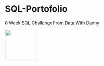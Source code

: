 # SQL-Portofolio

8 Week SQL Challenge From Data With Danny

<image src="https://user-images.githubusercontent.com/106369674/202353112-a48a14d7-0b40-4a6c-8f36-3a62450fc3ef.png" width=100>


